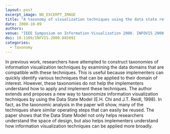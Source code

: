 ```yaml
---
layout: post
excerpt_image: NO_EXCERPT_IMAGE
title: "A taxonomy of visualization techniques using the data state reference model"
date: 2000-10-09
authors: 
venue: "IEEE Symposium on Information Visualization 2000. INFOVIS 2000. Proceedings"
doi: 10.1109/INFVIS.2000.885092
categories:
  - Taxonomy
---
```

In previous work, researchers have attempted to construct taxonomies of information visualization techniques by examining the data domains that are compatible with these techniques. This is useful because implementers can quickly identify various techniques that can be applied to their domain of interest. However, these taxonomies do not help the implementers understand how to apply and implement these techniques. The author extends and proposes a new way to taxonomize information visualization techniques by using the Data State Model (E.H. Chi and J.T. Reidl, 1998). In fact, as the taxonomic analysis in the paper will show, many of the techniques share similar operating steps that can easily be reused. The paper shows that the Data State Model not only helps researchers understand the space of design, but also helps implementers understand how information visualization techniques can be applied more broadly.
